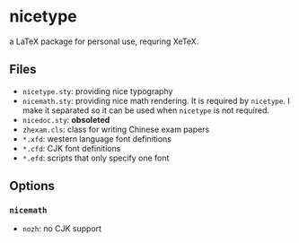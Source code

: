 nicetype
========

a LaTeX package for personal use, requring XeTeX.

Files
-----
- `nicetype.sty`: providing nice typography
- `nicemath.sty`: providing nice math rendering. It is required by `nicetype`. I make it separated so it can be used when `nicetype` is not required.
- `nicedoc.sty`: **obsoleted**
- `zhexam.cls`: class for writing Chinese exam papers
- `*.xfd`: western language font definitions
- `*.cfd`: CJK font definitions
- `*.efd`: scripts that only specify one font

Options
-------

### `nicemath`

- `nozh`: no CJK support
